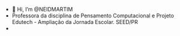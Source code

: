 - 👋 Hi, I’m @NEIDMARTIM
- Professora da disciplina de Pensamento Computacional e Projeto Edutech - Ampliação da Jornada Escolar. SEED/PR
-
